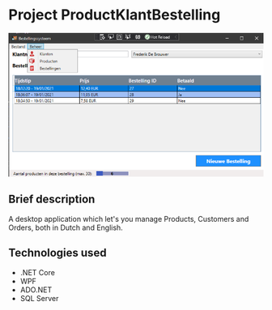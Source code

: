 # Project ProductKlantBestelling

![Banner](Screenshot.png)

## Brief description
A desktop application which let's you manage Products, Customers and Orders, both in Dutch and English.

## Technologies used
- .NET Core
- WPF
- ADO.NET
- SQL Server
